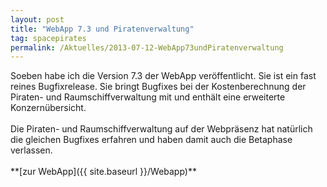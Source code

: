 ```yaml
---
layout: post
title: "WebApp 7.3 und Piratenverwaltung"
tag: spacepirates
permalink: /Aktuelles/2013-07-12-WebApp73undPiratenverwaltung
---
```




<p>Soeben habe ich die Version 7.3 der WebApp veröffentlicht. Sie ist ein fast reines Bugfixrelease. Sie bringt Bugfixes bei der Kostenberechnung der Piraten- und Raumschiffverwaltung mit und enthält eine erweiterte Konzernübersicht.<br/>
<br/>
Die Piraten- und Raumschiffverwaltung auf der Webpräsenz hat natürlich die gleichen Bugfixes erfahren und haben damit auch die Betaphase verlassen.<br/>
<br/>
**[zur WebApp]({{ site.baseurl }}/Webapp)**</p>

